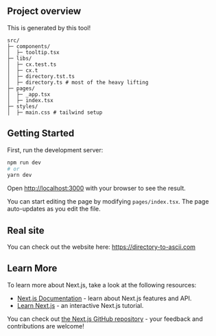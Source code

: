 ## Project overview

This is generated by this tool!

```
src/
├─ components/
│  ├─ tooltip.tsx
├─ libs/
│  ├─ cx.test.ts
│  ├─ cx.t
│  ├─ directory.tst.ts
│  ├─ directory.ts # most of the heavy lifting
├─ pages/
│  ├─ _app.tsx
│  ├─ index.tsx
├─ styles/
│  ├─ main.css # tailwind setup
```

## Getting Started

First, run the development server:

```bash
npm run dev
# or
yarn dev
```

Open [http://localhost:3000](http://localhost:3000) with your browser to see the result.

You can start editing the page by modifying `pages/index.tsx`. The page auto-updates as you edit the file.

## Real site

You can check out the website here: https://directory-to-ascii.com

## Learn More

To learn more about Next.js, take a look at the following resources:

- [Next.js Documentation](https://nextjs.org/docs) - learn about Next.js features and API.
- [Learn Next.js](https://nextjs.org/learn) - an interactive Next.js tutorial.

You can check out [the Next.js GitHub repository](https://github.com/vercel/next.js/) - your feedback and contributions are welcome!

